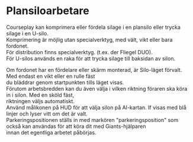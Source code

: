 # Plansiloarbetare
  
Courseplay kan komprimera eller fördela silage i en plansilo eller trycka silage i en U-silo.  
Komprimering är möjlig utan specialverktyg, med vält, vikt eller bara fordonet.  
För distribution finns specialverktyg. (t.ex. der Fliegel DUO).  
För U-silos används en raka för att trycka silage till baksidan av silon.  

  
Om fordonet har en fördelare eller skärm monterad, är Silo-läget förvalt. Med endast en vikt eller en rulle fäst  
du bläddrar genom startpunkten tills läget visas.  
Förutom arbetsbredden kan du även välja i vilken riktning föraren ska köra in i silon. Med en sköld fäst,  
riktningen väljs automatiskt.  
Använd målikonen på HUD för att välja silon på AI-kartan. If visas med blå linjer och lyser vitt om det är valt.  
Parkeringspositionen ställs in med markören "parkeringsposition" som också kan användas för att köra dit med Giants-hjälparen  
innan det egentliga arbetet påbörjas.  
